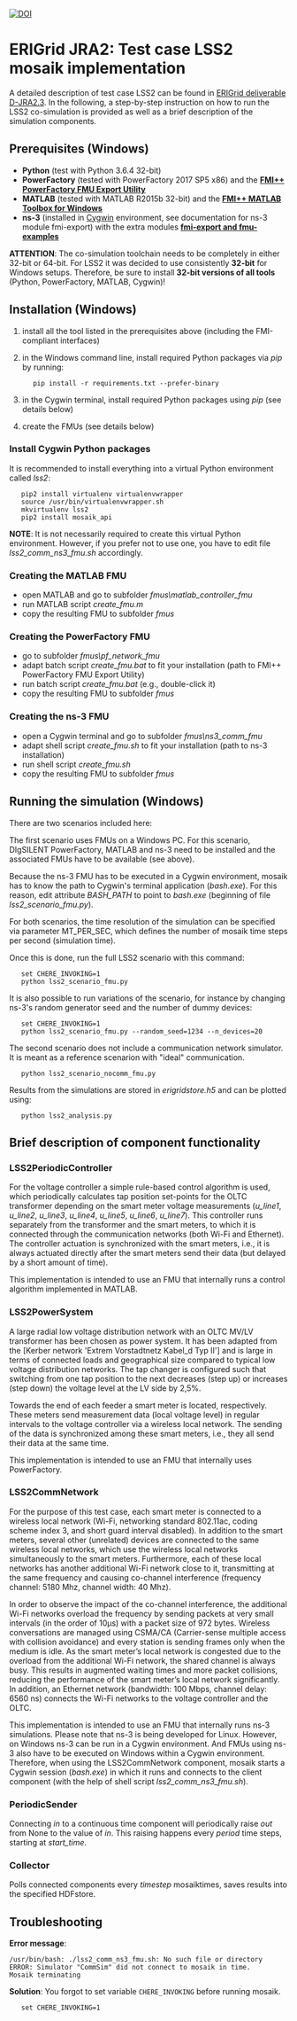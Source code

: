 [![DOI](https://zenodo.org/badge/DOI/10.5281/zenodo.1934908.svg)](https://doi.org/10.5281/zenodo.1934908)

# ERIGrid JRA2: Test case LSS2 mosaik implementation

A detailed description of test case LSS2 can be found in [ERIGrid deliverable D-JRA2.3](https://erigrid.eu/dissemination/).
In the following, a step-by-step instruction on how to run the LSS2 co-simulation is provided as well as a brief description of the simulation components.


## Prerequisites (Windows)

 - **Python** (test with Python 3.6.4 32-bit)
 - **PowerFactory** (tested with PowerFactory 2017 SP5 x86) and the [**FMI++ PowerFactory FMU Export Utility**](https://sourceforge.net/projects/powerfactory-fmu/)
 - **MATLAB** (tested with MATLAB R2015b 32-bit) and the [**FMI++ MATLAB Toolbox for Windows**](https://sourceforge.net/projects/matlab-fmu/)
 - **ns-3** (installed in [Cygwin](https://www.cygwin.com/) environment, see documentation for ns-3 module fmi-export) with the extra modules [**fmi-export and fmu-examples**]()

**ATTENTION**: The co-simulation toolchain needs to be completely in either 32-bit or 64-bit.
For LSS2 it was decided to use consistently **32-bit** for Windows setups.
Therefore, be sure to install **32-bit versions of all tools** (Python, PowerFactory, MATLAB, Cygwin)!


## Installation (Windows)

1. install all the tool listed in the prerequisites above (including the FMI-compliant interfaces)

2. in the Windows command line, install required Python packages via *pip* by running:
```
      pip install -r requirements.txt --prefer-binary
```

3. in the Cygwin terminal, install required Python packages using *pip* (see details below)

4. create the FMUs (see details below)


### Install Cygwin Python packages

It is recommended to install everything into a virtual Python environment called *lss2*:
```
   pip2 install virtualenv virtualenvwrapper
   source /usr/bin/virtualenvwrapper.sh
   mkvirtualenv lss2
   pip2 install mosaik_api
```

**NOTE**:
It is not necessarily required to create this virtual Python environment.
However, if you prefer not to use one, you have to edit file *lss2_comm_ns3_fmu.sh* accordingly.


### Creating the MATLAB FMU

- open MATLAB and go to subfolder *fmus\matlab_controller_fmu*
- run MATLAB script *create_fmu.m*
- copy the resulting FMU to subfolder *fmus*


### Creating the PowerFactory FMU

- go to subfolder *fmus\pf_network_fmu*
- adapt batch script *create_fmu.bat* to fit your installation (path to FMI++ PowerFactory FMU Export Utility)
- run batch script *create_fmu.bat* (e.g., double-click it)
- copy the resulting FMU to subfolder *fmus*


### Creating the ns-3 FMU

- open a Cygwin terminal and go to subfolder *fmus\ns3_comm_fmu*
- adapt shell script *create_fmu.sh* to fit your installation (path to ns-3 installation)
- run shell script *create_fmu.sh*
- copy the resulting FMU to subfolder *fmus*


## Running the simulation (Windows)

There are two scenarios included here:

The first scenario uses FMUs on a Windows PC. For this scenario, DIgSILENT PowerFactory, MATLAB and ns-3 need to be installed and the associated FMUs have to be available (see above).

Because the ns-3 FMU has to be executed in a Cygwin environment, mosaik has to know the path to Cygwin's terminal application (*bash.exe*). For this reason, edit attribute *BASH_PATH* to point to *bash.exe* (beginning of file *lss2_scenario_fmu.py*).

For both scenarios, the time resolution of the simulation can be specified via parameter MT_PER_SEC, which defines the number of mosaik time steps per second (simulation time).

Once this is done, run the full LSS2 scenario with this command:
```
   set CHERE_INVOKING=1
   python lss2_scenario_fmu.py
```

It is also possible to run variations of the scenario, for instance by changing ns-3's random generator seed and the number of dummy devices:
```
   set CHERE_INVOKING=1
   python lss2_scenario_fmu.py --random_seed=1234 --n_devices=20
```

The second scenario does not include a communication network simulator. It is meant as a reference scenarion with "ideal" communication.
```
   python lss2_scenario_nocomm_fmu.py
```

Results from the simulations are stored in *erigridstore.h5* and can be plotted using:
```
   python lss2_analysis.py
```


## Brief description of component functionality


### LSS2PeriodicController

For the voltage controller a simple rule-based control algorithm is used, which periodically calculates tap position set-points for the OLTC transformer depending on the smart meter voltage measurements (*u_line1*, *u_line2*, *u_line3*, *u_line4*, *u_line5*, *u_line6*, *u_line7*).
This controller runs separately from the transformer and the smart meters, to which it is connected through the communication networks (both Wi-Fi and Ethernet).
The controller actuation is synchronized with the smart meters, i.e., it is always actuated directly after the smart meters send their data (but delayed by a short amount of time).

This implementation is intended to use an FMU that internally runs a control algorithm implemented in MATLAB.


### LSS2PowerSystem

A large radial low voltage distribution network with an OLTC MV/LV transformer has been chosen as power system.
It has been adapted from the [Kerber network 'Extrem Vorstadtnetz Kabel_d Typ II'] and is large in terms of connected loads and geographical size compared to typical low voltage distribution networks.
The tap changer is configured such that switching from one tap position to the next decreases (step up) or increases (step down) the voltage level at the LV side by 2,5%.

Towards the end of each feeder a smart meter is located, respectively.
These meters send measurement data (local voltage level) in regular intervals to the voltage controller via a wireless local network.
The sending of the data is synchronized among these smart meters, i.e., they all send their data at the same time.

This implementation is intended to use an FMU that internally uses PowerFactory.


### LSS2CommNetwork

For the purpose of this test case, each smart meter is connected to a wireless local network (Wi-Fi, networking standard 802.11ac, coding scheme index 3, and short guard interval disabled).
In addition to the smart meters, several other (unrelated) devices are connected to the same wireless local networks, which use the wireless local networks simultaneously to the smart meters.
Furthermore, each of these local networks has another additional Wi-Fi network close to it, transmitting at the same frequency and causing co-channel interference (frequency channel: 5180 Mhz, channel width: 40 Mhz).

In order to observe the impact of the co-channel interference, the additional Wi-Fi networks overload the frequency by sending packets at very small intervals (in the order of 10μs) with a packet size of 972 bytes.
Wireless conversations are managed using CSMA/CA (Carrier-sense multiple access with collision avoidance) and every station is sending frames only when the medium is idle.
As the smart meter’s local network is congested due to the overload from the additional Wi-Fi network, the shared channel is always busy.
This results in augmented waiting times and more packet collisions, reducing the performance of the smart meter’s local network significantly.
In addition, an Ethernet network (bandwidth: 100 Mbps, channel delay: 6560 ns) connects the Wi-Fi networks to the voltage controller and the OLTC.

This implementation is intended to use an FMU that internally runs ns-3 simulations.
Please note that ns-3 is being developed for Linux.
However, on Windows ns-3 can be run in a Cygwin environment.
And FMUs using ns-3 also have to be executed on Windows within a Cygwin environment.
Therefore, when using the LSS2CommNetwork component, mosaik starts a Cygwin session (*bash.exe*) in which it runs and connects to the client component (with the help of shell script *lss2_comm_ns3_fmu.sh*).


### PeriodicSender

Connecting *in* to a continuous time component will periodically raise *out* from None to the value of *in*.
This raising happens every *period* time steps, starting at *start_time*.


### Collector

Polls connected components every *timestep* mosaiktimes, saves results into the specified HDFstore.


## Troubleshooting

**Error message**:
```
/usr/bin/bash: ./lss2_comm_ns3_fmu.sh: No such file or directory
ERROR: Simulator "CommSim" did not connect to mosaik in time.
Mosaik terminating
```

**Solution**: You forgot to set variable `CHERE_INVOKING` before running mosaik.
```
   set CHERE_INVOKING=1
```
